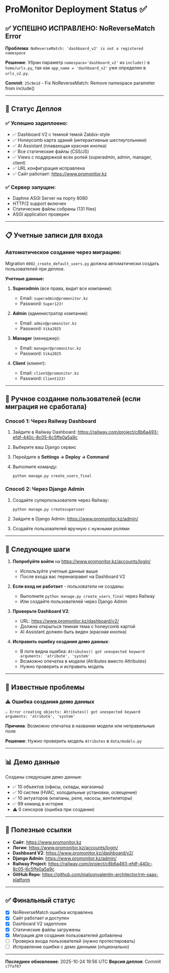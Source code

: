 # ProMonitor Deployment Status ✅

## ✅ УСПЕШНО ИСПРАВЛЕНО: NoReverseMatch Error

**Проблема**: `NoReverseMatch: 'dashboard_v2' is not a registered namespace`

**Решение**: Убран параметр `namespace='dashboard_v2'` из `include()` в `home/urls.py`, так как `app_name = 'dashboard_v2'` уже определен в `urls_v2.py`.

**Commit**: `25c9e1d` - Fix NoReverseMatch: Remove namespace parameter from include()

---

## 🚀 Статус Деплоя

### ✅ Успешно задеплоено:
- ✅ Dashboard V2 с темной темой Zabbix-style
- ✅ Honeycomb карта зданий (интерактивные шестиугольники)
- ✅ AI Assistant (плавающая красная кнопка)
- ✅ Все статические файлы (CSS/JS)
- ✅ Views с поддержкой всех ролей (superadmin, admin, manager, client)
- ✅ URL конфигурация исправлена
- ✅ Сайт работает: https://www.promonitor.kz

### ✅ Сервер запущен:
- Daphne ASGI Server на порту 8080
- HTTP/2 support включен
- Статические файлы собраны (131 files)
- ASGI application проверен

---

## 📋 Учетные записи для входа

### Автоматическое создание через миграцию:

Migration `0002_create_default_users.py` должна автоматически создать пользователей при деплое.

**Учетные данные:**

1. **Superadmin** (все права, видит все компании):
   - Email: `superadmin@promonitor.kz`
   - Password: `Super123!`

2. **Admin** (администратор компании):
   - Email: `admin@promonitor.kz`
   - Password: `Vika2025`

3. **Manager** (менеджер):
   - Email: `manager@promonitor.kz`
   - Password: `Vika2025`

4. **Client** (клиент):
   - Email: `client@promonitor.kz`
   - Password: `Client123!`

---

## 🔧 Ручное создание пользователей (если миграция не сработала)

### Способ 1: Через Railway Dashboard

1. Зайдите в Railway Dashboard:
   https://railway.com/project/c8b6a493-efdf-440c-8c05-6c5ffe0a5a9c

2. Выберите ваш Django сервис

3. Перейдите в **Settings → Deploy → Command**

4. Выполните команду:
   ```bash
   python manage.py create_users_final
   ```

### Способ 2: Через Django Admin

1. Создайте суперпользователя через Railway:
   ```bash
   python manage.py createsuperuser
   ```

2. Зайдите в Django Admin: https://www.promonitor.kz/admin/

3. Создайте пользователей вручную с нужными ролями

---

## 🎯 Следующие шаги

1. **Попробуйте войти** на https://www.promonitor.kz/accounts/login/
   - Используйте учетные данные выше
   - После входа вас перенаправит на Dashboard V2

2. **Если вход не работает** - пользователи не созданы:
   - Выполните `python manage.py create_users_final` через Railway
   - Или создайте пользователей через Django Admin

3. **Проверьте Dashboard V2**:
   - URL: https://www.promonitor.kz/dashboard/v2/
   - Должна открыться темная тема с honeycomb картой
   - AI Assistant должен быть виден (красная кнопка)

4. **Исправить ошибку создания демо данных**:
   - В логе видна ошибка: `Atributes() got unexpected keyword arguments: 'atribute', 'system'`
   - Возможно опечатка в модели (Atributes вместо Attributes)
   - Нужно проверить и исправить модель

---

## 🐛 Известные проблемы

### ⚠️ Ошибка создания демо данных
```
⚠️ Error creating objects: Atributes() got unexpected keyword arguments: 'atribute', 'system'
```

**Причина**: Возможно опечатка в названии модели или неправильные поля

**Решение**: Нужно проверить модель `Atributes` в `data/models.py`

---

## 📊 Демо данные

Созданы следующие демо данные:
- ✅ 10 объектов (офисы, склады, магазины)
- ✅ 10 систем (HVAC, холодильные установки, освещение)
- ✅ 10 актуаторов (клапаны, реле, насосы, вентиляторы)
- ✅ 99 команд в истории
- ⚠️ 0 сенсоров (ошибка при создании)

---

## 🔗 Полезные ссылки

- **Сайт**: https://www.promonitor.kz
- **Логин**: https://www.promonitor.kz/accounts/login/
- **Dashboard V2**: https://www.promonitor.kz/dashboard/v2/
- **Django Admin**: https://www.promonitor.kz/admin/
- **Railway Project**: https://railway.com/project/c8b6a493-efdf-440c-8c05-6c5ffe0a5a9c
- **GitHub Repo**: https://github.com/malsonvalentin-architector/rm-saas-platform

---

## ✅ Финальный статус

- [x] NoReverseMatch ошибка исправлена
- [x] Сайт работает и доступен
- [x] Dashboard V2 задеплоен
- [x] Статические файлы загружены
- [x] Миграция для создания пользователей добавлена
- [ ] Проверка входа пользователей (нужно протестировать)
- [ ] Исправление ошибки с демо данными (опционально)

---

**Последнее обновление**: 2025-10-24 19:56 UTC
**Версия деплоя**: Commit `c7faf87`
